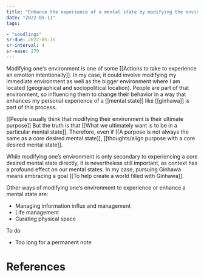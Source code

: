 ```yaml
---
title: "Enhance the experience of a mental state by modifying the environment"
date: "2022-05-11"
tags:

- "seedlings"
sr-due: 2022-05-15
sr-interval: 4
sr-ease: 270
---
```


Modifying one's environment is one of some [[Actions to take to experience an emotion intentionally]]. In my case, it could involve modifying my immediate environment as well as the bigger environment where I am located (geographical and sociopolitical location). People are part of that environment, so influencing them to change their behavior in a way that enhances my personal experience of a [[mental state]] like [[ginhawa]] is part of this process.

[[People usually think that modifying their environment is their ultimate purpose]] But the truth is that [[What we ultimately want is to be in a particular mental state]]. Therefore, even if [[A purpose is not always the same as a core desired mental state]], [[thoughts/align purpose with a core desired mental state]].

While modifying one’s environment is only secondary to experiencing a core desired mental state directly, it is nevertheless still important, as context has a profound effect on our mental states. In my case, pursuing Ginhawa means embracing a goal [[To help create a world filled with Ginhawa]].

Other ways of modifying one’s environment to experience or enhance a mental state are:

- Managing information influx and management
- Life management
- Curating physical space

To do
- Too long for a permanent note

# References



